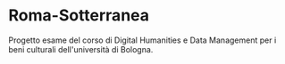# Roma-Sotterranea
Progetto esame del corso di Digital Humanities e Data Management per i beni culturali dell'università di Bologna.
